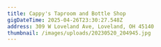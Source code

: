 ```yaml
---
title: Cappy's Taproom and Bottle Shop
gigDateTime: 2025-04-26T23:30:27.548Z
address: 309 W Loveland Ave, Loveland, OH 45140
thumbnail: /images/uploads/20230520_204945.jpg
---
```

